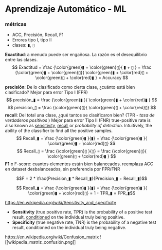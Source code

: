 


# Aprendizaje Automático - ML

### métricas

- ACC, Precisión, Recall, F1
- Errores tipo I, tipo II
- clases: ▮,  ▯

 **Exactitud**: a menudo puede ser engañosa. La razón es el desequilibrio entre las clases.
$$ Exactitud = \frac  {\color{green}▮ + \color{green}▯}{ ▮ + ▯ } = \frac  {\color{green}▮ + \color{green}▯}{ \color{green}▮ + \color{red}▯ + \color{green}▯ + \color{red}▮ } = Accuracy $$

 **precisión**: De lo clasificado como cierta clase, ¿cuánto está bien clasificado? Mejor para error Tipo I (FPR)
$$ precisión_▮ = \frac  {\color{green}▮ }{ \color{green}▮ + \color{red}▮ }  $$
$$ precisión_▯ = \frac  {\color{green}▯}{ \color{green}▯ +  \color{red}▯} $$
**recall**: Del total una clase, ¿qué tantos se clasificaron bien?  (TPR - *tasa de verdaderos positivos* ) Mejor para error Tipo II (FNR)
 true-positive rate is also known as [sensitivity](https://en.wikipedia.org/wiki/Sensitivity_(tests) "Sensitivity (tests)"), [recall](https://en.wikipedia.org/wiki/Precision_and_recall#Definition_(classification_context) "Precision and recall") or _probability of detection_. Intuitively, the ability of the classifier to find all the positive samples. 
$$ Recall_▮ = \frac  {\color{green}▮ }{▮} = \frac  {\color{green}▮ }{ \color{green}▮ + \color{red}▯} $$
 $$ Recall_▯ =  \frac  {\color{green}▯ }{▯} = \frac  {\color{green}▯}{ \color{green}▯ + \color{red}▮ } $$
**F1** o F-score: cuantos elementos están bien balanceados. reemplaza ACC en dataset desbalanceados, sin preferencia por FPR/FNR

$$F = 2 * \frac{Precision_▮ * Recall_▮}{Precision_▮ + Recall_▮}$$

$$ Recall_▮ = \frac  {\color{green}▮ }{▮} = \frac  {\color{green}▮ }{ \color{green}▮ + \color{red}▯} = 1 - TPR_▮ = FPR_▮$$


https://en.wikipedia.org/wiki/Sensitivity_and_specificity

- **Sensitivity** (true positive rate, TPR) is the probability of a positive test result, [conditioned](https://en.wikipedia.org/wiki/Conditional_probability "Conditional probability") on the individual truly being positive.
- **Specificity** (true negative rate, TNR) is the probability of a negative test result, conditioned on the individual truly being negative.

https://en.wikipedia.org/wiki/Confusion_matrix
![[wikipedia_matriz_confusión.png]]
